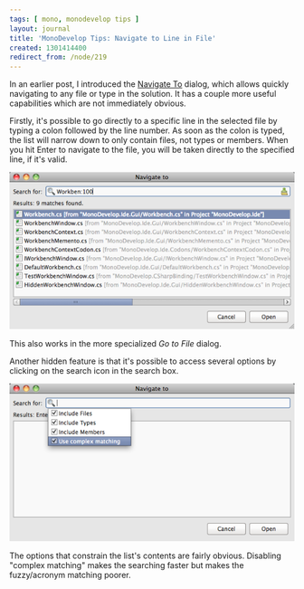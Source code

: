 ```yaml
---
tags: [ mono, monodevelop tips ]
layout: journal
title: 'MonoDevelop Tips: Navigate to Line in File'
created: 1301414400
redirect_from: /node/219
---
```

In an earlier post, I introduced the [Navigate
To](/journal/2011/02/monodevelop_tips_navigate_files_and_types) dialog, which
allows quickly navigating to any file or type in the solution. It has a couple
more useful capabilities which are not immediately obvious.<!--break-->

Firstly, it's possible to go directly to a specific line in the selected file by
typing a colon followed by the line number. As soon as the colon is typed, the
list will narrow down to only contain files, not types or members. When you hit
Enter to navigate to the file, you will be taken directly to the specified line,
if it's valid.

![Navigating to a specific line](/files/images/md-tips/navigate-to-line.png)

This also works in the more specialized _Go to File_ dialog.

Another hidden feature is that it's possible to access several options by
clicking on the search icon in the search box.

![The Navigate To options](/files/images/md-tips/navigate-to-options.png)

The options that constrain the list's contents are fairly obvious. Disabling
"complex matching" makes the searching faster but makes the fuzzy/acronym
matching poorer.

